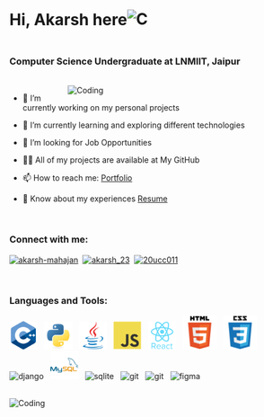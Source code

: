 <h1 style="display: inline-block;" align="left";>Hi, Akarsh here<img alt="Coding" style="display: inline-block; vertical-align: middle;" height="40" width="40" src="https://user-images.githubusercontent.com/74038190/214644152-52f47eb3-5e31-4f47-8758-05c9468d5596.gif">
</h1>

<h3 align="left">Computer Science Undergraduate at LNMIIT, Jaipur</h3>
<br />

<img align="right" alt="Coding" width="400" src="https://user-images.githubusercontent.com/74038190/212749447-bfb7e725-6987-49d9-ae85-2015e3e7cc41.gif">


- 🔭 I’m currently working on my personal projects

- 🌱 I’m currently learning and exploring different technologies

- 🤝 I’m looking for Job Opportunities

- 👨‍💻 All of my projects are available at My GitHub

- 📫 How to reach me: [Portfolio](https://akarshportfolio.onrender.com/)

- 📄 Know about my experiences [Resume](https://drive.google.com/drive/u/2/folders/1hUReKpHj1XKvoMI8oy_JQcsYzf_DYsB_)
<br />
<h3 align="left">Connect with me:</h3>
<p align="left">
<a href="https://linkedin.com/in/akarsh-mahajan" target="blank"><img align="center" src="https://raw.githubusercontent.com/rahuldkjain/github-profile-readme-generator/master/src/images/icons/Social/linked-in-alt.svg" alt="akarsh-mahajan" height="40" width="50" /></a>&nbsp;
<a href="https://www.leetcode.com/akarsh_23" target="blank"><img align="center" src="https://raw.githubusercontent.com/rahuldkjain/github-profile-readme-generator/master/src/images/icons/Social/leet-code.svg" alt="akarsh_23" height="40" width="50" /></a>&nbsp;
<a href="https://auth.geeksforgeeks.org/user/20ucc011" target="blank"><img align="center" src="https://raw.githubusercontent.com/rahuldkjain/github-profile-readme-generator/master/src/images/icons/Social/geeks-for-geeks.svg" alt="20ucc011" height="50" width="50" /></a>
</p>
<br />
<h3 align="left">Languages and Tools:</h3>
<p align="left"> 
  <a target="_blank" rel="noreferrer"> <img src="https://raw.githubusercontent.com/devicons/devicon/master/icons/cplusplus/cplusplus-original.svg" alt="cplusplus" width="50" height="50"/> </a> &nbsp;
  <a target="_blank" rel="noreferrer"> <img src="https://raw.githubusercontent.com/devicons/devicon/master/icons/python/python-original.svg" alt="python" width="50" height="50"/> </a>&nbsp;
  <a target="_blank" rel="noreferrer"> <img src="https://raw.githubusercontent.com/devicons/devicon/master/icons/java/java-original.svg" alt="java" width="50" height="50"/> </a>&nbsp;
  <a target="_blank" rel="noreferrer"> <img src="https://raw.githubusercontent.com/devicons/devicon/master/icons/javascript/javascript-original.svg" alt="javascript" width="50" height="50"/> </a>&nbsp;
  <a target="_blank" rel="noreferrer"> <img src="https://raw.githubusercontent.com/devicons/devicon/master/icons/react/react-original-wordmark.svg" alt="react" width="50" height="50"/> </   a>&nbsp;
  <a target="_blank" rel="noreferrer"> <img src="https://raw.githubusercontent.com/devicons/devicon/master/icons/html5/html5-original-wordmark.svg" alt="html5" width="60" height="60"/> </a>&nbsp;
  <a target="_blank" rel="noreferrer"> <img src="https://raw.githubusercontent.com/devicons/devicon/master/icons/css3/css3-original-wordmark.svg" alt="css3" width="60" height="60"/> </a>&nbsp;
  <a target="_blank" rel="noreferrer"> <img src="https://cdn.worldvectorlogo.com/logos/django.svg" alt="django" width="50" height="50"/> </a>&nbsp;
  <a target="_blank" rel="noreferrer"> <img src="https://raw.githubusercontent.com/devicons/devicon/master/icons/mysql/mysql-original-wordmark.svg" alt="mysql" width="50" height="50"/> </a>&nbsp;
  <a target="_blank" rel="noreferrer"> <img src="https://www.vectorlogo.zone/logos/sqlite/sqlite-icon.svg" alt="sqlite" width="50" height="50"/> </a>&nbsp;
  <a target="_blank" rel="noreferrer"> <img src="https://www.vectorlogo.zone/logos/git-scm/git-scm-icon.svg" alt="git" width="50" height="50"/> </a>&nbsp;
  <a target="_blank" rel="noreferrer"> <img src="https://camo.githubusercontent.com/25d07ba4220a3fcadb4af12394d157494ec298dec4ecd86321961427ea18c9e8/68747470733a2f2f63646e2e6a7364656c6976722e6e65742f67682f64657669636f6e732f64657669636f6e2f69636f6e732f7673636f64652f7673636f64652d6f726967696e616c2e737667" alt="git" width="50" height="50"/> </a>&nbsp;
  <a target="_blank" rel="noreferrer"> <img src="https://www.vectorlogo.zone/logos/figma/figma-icon.svg" alt="figma" width="50" height="50"/> </a>   
   </p>

<br /> 
<img align="right" alt="Coding" width="1200" src="https://user-images.githubusercontent.com/74038190/212284115-f47cd8ff-2ffb-4b04-b5bf-4d1c14c0247f.gif"> 


